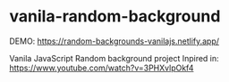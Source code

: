# vanila-random-background

DEMO:
https://random-backgrounds-vanilajs.netlify.app/

Vanila JavaScript 
Random background project
Inpired in: https://www.youtube.com/watch?v=3PHXvlpOkf4
